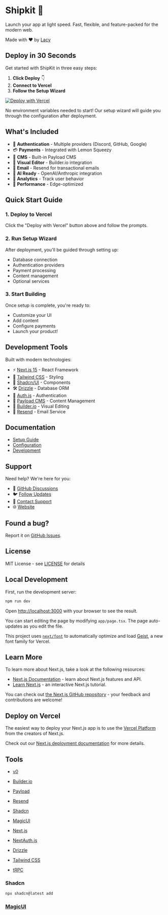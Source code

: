 # Shipkit 🚀

Launch your app at light speed. Fast, flexible, and feature-packed for the modern web.

Made with ❤️ by [Lacy](https://lacy.sh)

## Deploy in 30 Seconds

Get started with ShipKit in three easy steps:

1. **Click Deploy** 👇
2. **Connect to Vercel**
3. **Follow the Setup Wizard**

[![Deploy with Vercel](https://vercel.com/button)](https://vercel.com/new/clone?repository-url=https%3A%2F%2Fgithub.com%2Fshipkit-io%2Fbones&project-name=bones-app&repository-name=bones-app&redirect-url=https%3A%2F%2Fshipkit.io%2Fx%2Fvercel%2Fdeploy&developer-id=oac_KkY2TcPxIWTDtL46WGqwZ4BF&production-deploy-hook=Shipkit%20Deploy&demo-title=Shipkit%20Preview&demo-description=The%20official%20Shipkit%20Preview.%20A%20full%20featured%20demo%20with%20dashboards%2C%20AI%20tools%2C%20and%20integrations%20with%20Docs%2C%20Payload%2C%20and%20Builder.io&demo-url=https%3A%2F%2Fshipkit.io%2Fdemo&demo-image=%2F%2Fshipkit.io%2Fimages%2Fdemo.png)

No environment variables needed to start! Our setup wizard will guide you through the configuration after deployment.

## What's Included

- 🔐 **Authentication** - Multiple providers (Discord, GitHub, Google)
- 💳 **Payments** - Integrated with Lemon Squeezy
- 📝 **CMS** - Built-in Payload CMS
- 🎨 **Visual Editor** - Builder.io integration
- 📧 **Email** - Resend for transactional emails
- 🤖 **AI Ready** - OpenAI/Anthropic integration
- 🎯 **Analytics** - Track user behavior
- 🚀 **Performance** - Edge-optimized

## Quick Start Guide

### 1. Deploy to Vercel

Click the "Deploy with Vercel" button above and follow the prompts.

### 2. Run Setup Wizard

After deployment, you'll be guided through setting up:

- Database connection
- Authentication providers
- Payment processing
- Content management
- Optional services

### 3. Start Building

Once setup is complete, you're ready to:

- Customize your UI
- Add content
- Configure payments
- Launch your product!

## Development Tools

Built with modern technologies:

- ⚡️ [Next.js 15](https://nextjs.org) - React Framework
- 🎨 [Tailwind CSS](https://tailwindcss.com) - Styling
- 🔧 [Shadcn/UI](https://ui.shadcn.com) - Components
- 🛠 [Drizzle](https://orm.drizzle.team) - Database ORM
- 🔑 [Auth.js](https://authjs.dev) - Authentication
- 📝 [Payload CMS](https://payloadcms.com) - Content Management
- 🎨 [Builder.io](https://builder.io) - Visual Editing
- 📧 [Resend](https://resend.com) - Email Service

## Documentation

- [Setup Guide](docs/development/deployment.mdx)
- [Configuration](docs/development/environment.mdx)
- [Development](docs/development.mdx)

## Support

Need help? We're here for you:

- 💬 [GitHub Discussions](https://github.com/shipkit-io/shipkit/discussions)
- 🐦 [Follow Updates](https://twitter.com/lacybuilds)
- 📧 [Contact Support](https://shipkit.io/contact)
- 🌐 [Website](https://shipkit.io)

## Found a bug?

Report it on [GitHub Issues](https://github.com/shipkit-io/shipkit/issues).

## License

MIT License - see [LICENSE](LICENSE) for details

## Local Development

First, run the development server:

```bash
npm run dev
```

Open [http://localhost:3000](http://localhost:3000) with your browser to see the result.

You can start editing the page by modifying `app/page.tsx`. The page auto-updates as you edit the file.

This project uses [`next/font`](https://nextjs.org/docs/app/building-your-application/optimizing/fonts) to automatically optimize and load [Geist](https://vercel.com/font), a new font family for Vercel.

## Learn More

To learn more about Next.js, take a look at the following resources:

- [Next.js Documentation](https://nextjs.org/docs) - learn about Next.js features and API.
- [Learn Next.js](https://nextjs.org/learn) - an interactive Next.js tutorial.

You can check out [the Next.js GitHub repository](https://github.com/vercel/next.js) - your feedback and contributions are welcome!

## Deploy on Vercel

The easiest way to deploy your Next.js app is to use the [Vercel Platform](https://vercel.com/new?utm_medium=default-template&filter=next.js&utm_source=create-next-app&utm_campaign=create-next-app-readme) from the creators of Next.js.

Check out our [Next.js deployment documentation](https://nextjs.org/docs/app/building-your-application/deploying) for more details.

## Tools

- [v0](https://v0.dev)
- [Builder.io](https://builder.io)
- [Payload](https://payloadcms.com)
- [Resend](https://resend.com)
- [Shadcn](https://ui.shadcn.com)
- [MagicUI](https://magicui.design/)

- [Next.js](https://nextjs.org)
- [NextAuth.js](https://next-auth.js.org)
- [Drizzle](https://orm.drizzle.team)
- [Tailwind CSS](https://tailwindcss.com)
- [tRPC](https://trpc.io)

### Shadcn

```bash
npx shadcn@latest add
```

### [MagicUI](https://magicui.design/)
